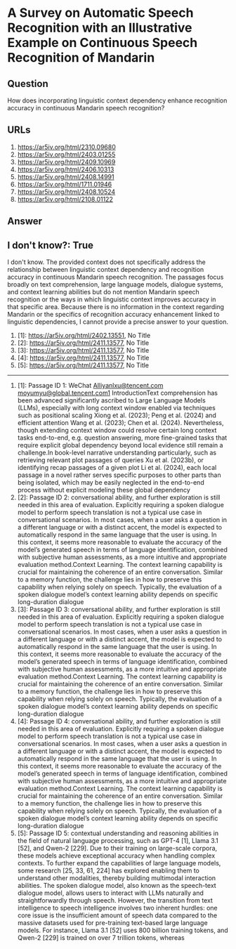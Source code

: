# A Survey on Automatic Speech Recognition with an Illustrative Example on Continuous Speech Recognition of Mandarin

## Question

How does incorporating linguistic context dependency enhance recognition accuracy in continuous Mandarin speech recognition?

## URLs

1. https://ar5iv.org/html/2310.09680
2. https://ar5iv.org/html/2403.01255
3. https://ar5iv.org/html/2409.10969
4. https://ar5iv.org/html/2406.10313
5. https://ar5iv.org/html/2408.14991
6. https://ar5iv.org/html/1711.01946
7. https://ar5iv.org/html/2408.10524
8. https://ar5iv.org/html/2108.01122

## Answer

## I don't know?: True

I don't know. The provided context does not specifically address the relationship between linguistic context dependency and recognition accuracy in continuous Mandarin speech recognition. The passages focus broadly on text comprehension, large language models, dialogue systems, and context learning abilities but do not mention Mandarin speech recognition or the ways in which linguistic context improves accuracy in that specific area. Because there is no information in the context regarding Mandarin or the specifics of recognition accuracy enhancement linked to linguistic dependencies, I cannot provide a precise answer to your question.

1. [1]:  https://ar5iv.org/html/2402.13551, No Title
2. [2]:  https://ar5iv.org/html/2411.13577, No Title
3. [3]:  https://ar5iv.org/html/2411.13577, No Title
4. [4]:  https://ar5iv.org/html/2411.13577, No Title
5. [5]:  https://ar5iv.org/html/2411.13577, No Title
---
1. [1]:  Passage ID 1: WeChat AIliyanlxu@tencent.com moyumyu@global.tencent.com1 IntroductionText comprehension has been advanced significantly ascribed to Large Language Models (LLMs), especially with long context window enabled via techniques such as positional scaling Xiong et al. (2023); Peng et al. (2024) and efficient attention Wang et al. (2023); Chen et al. (2024). Nevertheless, though extending context window could resolve certain long context tasks end-to-end, e.g. question answering, more fine-grained tasks that require explicit global dependency beyond local evidence still remain a challenge.In book-level narrative understanding particularly, such as retrieving relevant plot passages of queries Xu et al. (2023b), or identifying recap passages of a given plot Li et al. (2024), each local passage in a novel rather serves specific purposes to other parts than being isolated, which may be easily neglected in the end-to-end process without explicit modeling these global dependency
2. [2]:  Passage ID 2: conversational ability, and further exploration is still needed in this area of evaluation. Explicitly requiring a spoken dialogue model to perform speech translation is not a typical use case in conversational scenarios. In most cases, when a user asks a question in a different language or with a distinct accent, the model is expected to automatically respond in the same language that the user is using. In this context, it seems more reasonable to evaluate the accuracy of the model’s generated speech in terms of language identification, combined with subjective human assessments, as a more intuitive and appropriate evaluation method.Context Learning. The context learning capability is crucial for maintaining the coherence of an entire conversation. Similar to a memory function, the challenge lies in how to preserve this capability when relying solely on speech. Typically, the evaluation of a spoken dialogue model’s context learning ability depends on specific long-duration dialogue
3. [3]:  Passage ID 3: conversational ability, and further exploration is still needed in this area of evaluation. Explicitly requiring a spoken dialogue model to perform speech translation is not a typical use case in conversational scenarios. In most cases, when a user asks a question in a different language or with a distinct accent, the model is expected to automatically respond in the same language that the user is using. In this context, it seems more reasonable to evaluate the accuracy of the model’s generated speech in terms of language identification, combined with subjective human assessments, as a more intuitive and appropriate evaluation method.Context Learning. The context learning capability is crucial for maintaining the coherence of an entire conversation. Similar to a memory function, the challenge lies in how to preserve this capability when relying solely on speech. Typically, the evaluation of a spoken dialogue model’s context learning ability depends on specific long-duration dialogue
4. [4]:  Passage ID 4: conversational ability, and further exploration is still needed in this area of evaluation. Explicitly requiring a spoken dialogue model to perform speech translation is not a typical use case in conversational scenarios. In most cases, when a user asks a question in a different language or with a distinct accent, the model is expected to automatically respond in the same language that the user is using. In this context, it seems more reasonable to evaluate the accuracy of the model’s generated speech in terms of language identification, combined with subjective human assessments, as a more intuitive and appropriate evaluation method.Context Learning. The context learning capability is crucial for maintaining the coherence of an entire conversation. Similar to a memory function, the challenge lies in how to preserve this capability when relying solely on speech. Typically, the evaluation of a spoken dialogue model’s context learning ability depends on specific long-duration dialogue
5. [5]:  Passage ID 5: contextual understanding and reasoning abilities in the field of natural language processing, such as GPT-4 [1], Llama 3.1 [52], and Qwen-2 [229]. Due to their training on large-scale corpora, these models achieve exceptional accuracy when handling complex contexts. To further expand the capabilities of large language models, some research [25, 33, 61, 224] has explored enabling them to understand other modalities, thereby building multimodal interaction abilities. The spoken dialogue model, also known as the speech-text dialogue model, allows users to interact with LLMs naturally and straightforwardly through speech. However, the transition from text intelligence to speech intelligence involves two inherent hurdles: one core issue is the insufficient amount of speech data compared to the massive datasets used for pre-training text-based large language models. For instance, Llama 3.1 [52] uses 800 billion training tokens, and Qwen-2 [229] is trained on over 7 trillion tokens, whereas